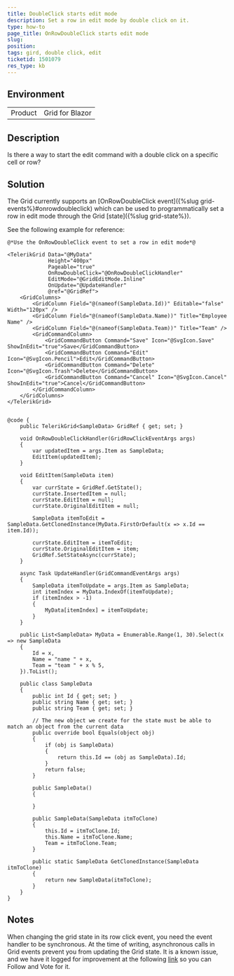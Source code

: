 ```yaml
---
title: DoubleClick starts edit mode
description: Set a row in edit mode by double click on it.
type: how-to
page_title: OnRowDoubleClick starts edit mode
slug: 
position: 
tags: gird, double click, edit
ticketid: 1501079
res_type: kb
---
```


## Environment
<table>
	<tbody>
		<tr>
			<td>Product</td>
			<td>Grid for Blazor</td>
		</tr>
	</tbody>
</table>


## Description
Is there a way to start the edit command with a double click on a specific cell or row?

## Solution
The Grid currently supports an [OnRowDoubleClick event]({%slug grid-events%}#onrowdoubleclick) which can be used to programmatically set a row in edit mode through the Grid [state]({%slug grid-state%}). 

See the following example for reference:

````CSHTML
@*Use the OnRowDoubleClick event to set a row in edit mode*@ 

<TelerikGrid Data="@MyData"
             Height="400px"
             Pageable="true"
             OnRowDoubleClick="@OnRowDoubleClickHandler"
             EditMode="@GridEditMode.Inline"
             OnUpdate="@UpdateHandler"
             @ref="@GridRef">
    <GridColumns>
        <GridColumn Field="@(nameof(SampleData.Id))" Editable="false" Width="120px" />
        <GridColumn Field="@(nameof(SampleData.Name))" Title="Employee Name" />
        <GridColumn Field="@(nameof(SampleData.Team))" Title="Team" />
        <GridCommandColumn>
            <GridCommandButton Command="Save" Icon="@SvgIcon.Save" ShowInEdit="true">Save</GridCommandButton>
            <GridCommandButton Command="Edit" Icon="@SvgIcon.Pencil">Edit</GridCommandButton>
            <GridCommandButton Command="Delete" Icon="@SvgIcon.Trash">Delete</GridCommandButton>
            <GridCommandButton Command="Cancel" Icon="@SvgIcon.Cancel" ShowInEdit="true">Cancel</GridCommandButton>
        </GridCommandColumn>
    </GridColumns>
</TelerikGrid>


@code {
    public TelerikGrid<SampleData> GridRef { get; set; }

    void OnRowDoubleClickHandler(GridRowClickEventArgs args)
    {
        var updatedItem = args.Item as SampleData;
        EditItem(updatedItem);
    }

    void EditItem(SampleData item)
    {
        var currState = GridRef.GetState();
        currState.InsertedItem = null;
        currState.EditItem = null;
        currState.OriginalEditItem = null;

        SampleData itemToEdit = SampleData.GetClonedInstance(MyData.FirstOrDefault(x => x.Id == item.Id));

        currState.EditItem = itemToEdit;
        currState.OriginalEditItem = item;
        GridRef.SetStateAsync(currState);
    }

    async Task UpdateHandler(GridCommandEventArgs args)
    {
        SampleData itemToUpdate = args.Item as SampleData;
        int itemIndex = MyData.IndexOf(itemToUpdate);
        if (itemIndex > -1)
        {
            MyData[itemIndex] = itemToUpdate;
        }
    }

    public List<SampleData> MyData = Enumerable.Range(1, 30).Select(x => new SampleData
    {
        Id = x,
        Name = "name " + x,
        Team = "team " + x % 5,
    }).ToList();

    public class SampleData
    {
        public int Id { get; set; }
        public string Name { get; set; }
        public string Team { get; set; }

        // The new object we create for the state must be able to match an object from the current data
        public override bool Equals(object obj)
        {
            if (obj is SampleData)
            {
                return this.Id == (obj as SampleData).Id;
            }
            return false;
        }

        public SampleData()
        {

        }

        public SampleData(SampleData itmToClone)
        {
            this.Id = itmToClone.Id;
            this.Name = itmToClone.Name;
            Team = itmToClone.Team;
        }

        public static SampleData GetClonedInstance(SampleData itmToClone)
        {
            return new SampleData(itmToClone);
        }
    }
}
````


## Notes
When changing the grid state in its row click event, you need the event handler to be synchronous. At the time of writing, asynchronous calls in Grid events prevent you from updating the Grid state. It is a known issue, and we have it logged for improvement at the following [link](https://feedback.telerik.com/blazor/1486285-async-calls-in-grid-events-prevent-you-from-updating-the-grid-state) so you can Follow and Vote for it.
